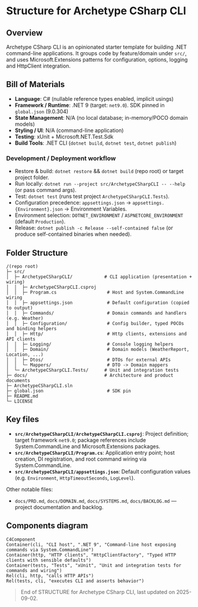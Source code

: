 # Structure for Archetype CSharp CLI

## Overview

Archetype CSharp CLI is an opinionated starter template for building .NET command-line applications.
It groups code by feature/domain under `src/`, and uses Microsoft.Extensions patterns for configuration, options, logging and HttpClient integration.

## Bill of Materials

- **Language**: C# (nullable reference types enabled, implicit usings)
- **Framework / Runtime**: .NET 9 (target: `net9.0`). SDK pinned in `global.json` (9.0.304)
- **State Management**: N/A (no local database; in-memory/POCO domain models)
- **Styling / UI**: N/A (command-line application)
- **Testing**: xUnit + Microsoft.NET.Test.Sdk
- **Build Tools**: .NET CLI (`dotnet build`, `dotnet test`, `dotnet publish`)

### Development / Deployment workflow

- Restore & build: `dotnet restore` && `dotnet build` (repo root) or target project folder.
- Run locally: `dotnet run --project src/ArchetypeCSharpCLI -- --help` (or pass command args).
- Test: `dotnet test` (runs test project `ArchetypeCSharpCLI.Tests`).
- Configuration precedence: `appsettings.json` -> `appsettings.{Environment}.json` -> Environment Variables.
- Environment selection: `DOTNET_ENVIRONMENT` / `ASPNETCORE_ENVIRONMENT` (default `Production`).
- Release: `dotnet publish -c Release --self-contained false` (or produce self-contained binaries when needed).

## Folder Structure

```
/(repo root)
├─ src/
│  ├─ ArchetypeCSharpCLI/            # CLI application (presentation + wiring)
│  │  ├─ ArchetypeCSharpCLI.csproj
│  │  ├─ Program.cs                   # Host and System.CommandLine wiring
│  │  ├─ appsettings.json             # Default configuration (copied to output)
│  │  ├─ Commands/                    # Domain commands and handlers (e.g. Weather)
│  │  ├─ Configuration/               # Config builder, typed POCOs and binding helpers
│  │  ├─ Http/                        # Http clients, extensions and API clients
│  │  ├─ Logging/                     # Console logging helpers
│  │  ├─ Domain/                      # Domain models (WeatherReport, Location, ...)
│  │  ├─ Dtos/                        # DTOs for external APIs
│  │  └─ Mappers/                     # DTO -> Domain mappers
│  └─ ArchetypeCSharpCLI.Tests/      # Unit and integration tests
├─ docs/                             # Architecture and product documents
├─ ArchetypeCSharpCLI.sln
├─ global.json                        # SDK pin
├─ README.md
└─ LICENSE
```

## Key files

- **`src/ArchetypeCSharpCLI/ArchetypeCSharpCLI.csproj`**: Project definition; target framework `net9.0`; package references include System.CommandLine and Microsoft.Extensions packages.
- **`src/ArchetypeCSharpCLI/Program.cs`**: Application entry point; host creation, DI registration, and root command wiring via System.CommandLine.
- **`src/ArchetypeCSharpCLI/appsettings.json`**: Default configuration values (e.g. `Environment`, `HttpTimeoutSeconds`, `LogLevel`).

Other notable files:

- `docs/PRD.md`, `docs/DOMAIN.md`, `docs/SYSTEMS.md`, `docs/BACKLOG.md` — project documentation and backlog.

## Components diagram

```mermaid
C4Component
Container(cli, "CLI host", ".NET 9", "Command-line host exposing commands via System.CommandLine")
Container(http, "HTTP clients", "HttpClientFactory", "Typed HTTP clients with sensible defaults")
Container(tests, "Tests", "xUnit", "Unit and integration tests for commands and wiring")
Rel(cli, http, "calls HTTP APIs")
Rel(tests, cli, "executes CLI and asserts behavior")
```

> End of STRUCTURE for Archetype CSharp CLI, last updated on 2025-09-02.
